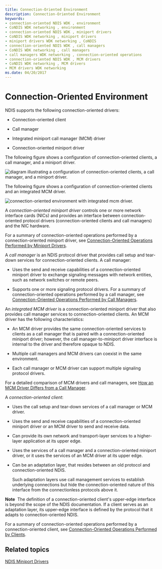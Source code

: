 ```yaml
---
title: Connection-Oriented Environment
description: Connection-Oriented Environment
keywords:
- connection-oriented NDIS WDK , environment
- CoNDIS WDK networking , environment
- connection-oriented NDIS WDK , miniport drivers
- CoNDIS WDK networking , miniport drivers
- miniport drivers WDK networking , CoNDIS
- connection-oriented NDIS WDK , call managers
- CoNDIS WDK networking , call managers
- call managers WDK networking , connection-oriented operations
- connection-oriented NDIS WDK , MCM drivers
- CoNDIS WDK networking , MCM drivers
- MCM drivers WDK networking
ms.date: 04/20/2017
---
```


# Connection-Oriented Environment





NDIS supports the following connection-oriented drivers:

-   Connection-oriented client

-   Call manager

-   Integrated miniport call manager (MCM) driver

-   Connection-oriented miniport driver

The following figure shows a configuration of connection-oriented clients, a call manager, and a miniport driver.

![diagram illustrating a configuration of connection-oriented clients, a call manager, and a miniport driver.](images/conormed.png)

The following figure shows a configuration of connection-oriented clients and an integrated MCM driver.

![connection-oriented environment with integrated mcm driver.](images/conorcli.png)

A *connection-oriented miniport driver* controls one or more network interface cards (NICs) and provides an interface between connection-oriented protocol drivers (connection-oriented clients and call managers) and the NIC hardware.

For a summary of connection-oriented operations performed by a connection-oriented miniport driver, see [Connection-Oriented Operations Performed by Miniport Drivers](connection-oriented-operations-performed-by-miniport-drivers.md).

A *call manager* is an NDIS protocol driver that provides call setup and tear-down services for connection-oriented clients. A call manager:

-   Uses the send and receive capabilities of a connection-oriented miniport driver to exchange signaling messages with network entities, such as network switches or remote peers.

-   Supports one or more signaling protocol drivers. For a summary of connection-oriented operations performed by a call manager, see [Connection-Oriented Operations Performed by Call Managers](connection-oriented-operations-performed-by-call-managers.md).

An *integrated MCM driver* is a connection-oriented miniport driver that also provides call manager services to connection-oriented clients. An MCM driver has the following characteristics:

-   An MCM driver provides the same connection-oriented services to clients as a call manager that is paired with a connection-oriented miniport driver; however, the call manager-to-miniport driver interface is internal to the driver and therefore opaque to NDIS.

-   Multiple call managers and MCM drivers can coexist in the same environment.

-   Each call manager or MCM driver can support multiple signaling protocol drivers.

For a detailed comparison of MCM drivers and call managers, see [How an MCM Driver Differs from a Call Manager](mcm-drivers-vs--call-managers.md).

A *connection-oriented client*:

-   Uses the call setup and tear-down services of a call manager or MCM driver.

-   Uses the send and receive capabilities of a connection-oriented miniport driver or an MCM driver to send and receive data.

-   Can provide its own network and transport-layer services to a higher-layer application at its upper edge.

-   Uses the services of a call manager and a connection-oriented miniport driver, or it uses the services of an MCM driver at its upper edge.

-   Can be an adaptation layer, that resides between an old protocol and connection-oriented NDIS.

    Such adaptation layers use call management services to establish underlying connections but hide the connection-oriented nature of this interface from the connectionless protocols above it.

**Note**  The definition of a connection-oriented client's upper-edge interface is beyond the scope of the NDIS documentation. If a client serves as an adaptation layer, its upper-edge interface is defined by the protocol that it adapts to connection-oriented NDIS.

 

For a summary of connection-oriented operations performed by a connection-oriented client, see [Connection-Oriented Operations Performed by Clients](connection-oriented-operations-performed-by-clients.md).

## Related topics


[NDIS Miniport Drivers](ndis-miniport-drivers2.md)

 

 






